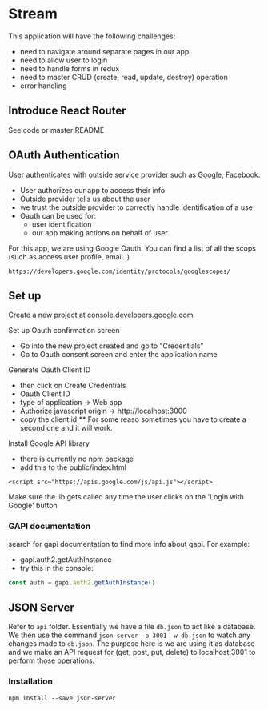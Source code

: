 # Stream
This application will have the following challenges:
- need to navigate around separate pages in our app
- need to allow user to login
- need to handle forms in redux
- need to master CRUD (create, read, update, destroy) operation
- error handling


## Introduce React Router
See code or master README


## OAuth Authentication
User authenticates with outside service provider such as Google, Facebook.
- User authorizes our app to access their info
- Outside provider tells us about the user
- we trust the outside provider to correctly handle identification of a use
- Oauth can be used for:
  - user identification 
  - our app making actions on behalf of user

For this app, we are using Google Oauth. You can find a list of all the scops (such as access user profile, email..)
```
https://developers.google.com/identity/protocols/googlescopes/
```

## Set up
Create a new project at console.developers.google.com


Set up Oauth confirmation screen
- Go into the new project created and go to "Credentials" 
- Go to Oauth consent screen and enter the application name


Generate Oauth Client ID
- then click on Create Credentials
- Oauth Client ID
- type of application -> Web app
- Authorize javascript origin -> http://localhost:3000
- copy the client id
** For some reaso sometimes you have to create a second one and it will work.


Install Google API library
- there is currently no npm package
- add this to the public/index.html
```
<script src="https://apis.google.com/js/api.js"></script>
```

Make sure the lib gets called any time the user clicks on the 'Login with Google' button

### GAPI documentation
search for gapi documentation to find more info about gapi. For example:
- gapi.auth2.getAuthInstance
- try this in the console:
```javascript
const auth = gapi.auth2.getAuthInstance()

```

## JSON Server
Refer to `api` folder. Essentially we have a file `db.json` to act like a database. We then use the command `json-server -p 3001 -w db.json` to watch any changes made to `db.json`. The purpose here is we are using it as database and we make an API request for (get, post, put, delete) to localhost:3001 to perform those operations.

### Installation
```
npm install --save json-server
```
